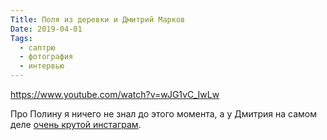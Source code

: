 ```yaml
---
Title: Поля из деревки и Дмитрий Марков
Date: 2019-04-01
Tags:
  - саптрю
  - фотография
  - интервью
---
```


https://www.youtube.com/watch?v=wJG1vC_IwLw

Про Полину я ничего не знал до этого момента, а у Дмитрия на самом деле [очень крутой инстаграм](https://www.instagram.com/dcim.ru/).